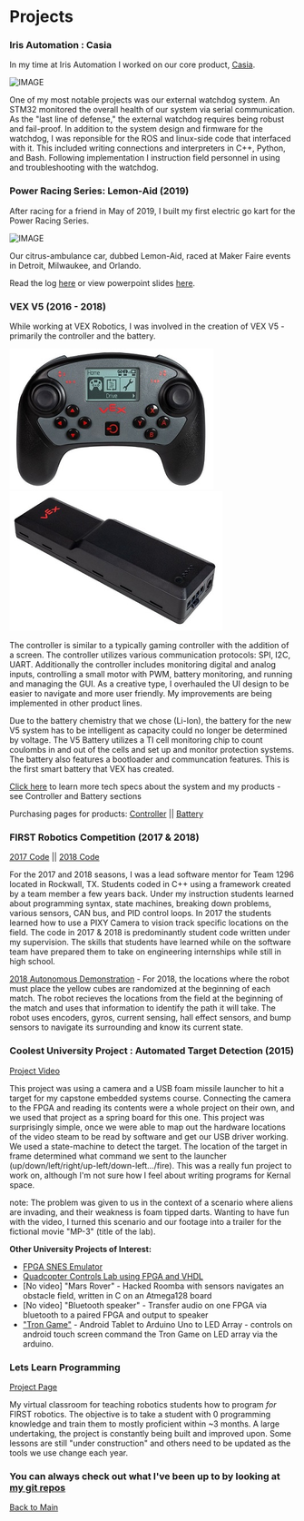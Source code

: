 # Projects

### Iris Automation : Casia

In my time at Iris Automation I worked on our core product, [Casia](https://www.irisonboard.com/casia/). 

![IMAGE](https://www.irisonboard.com/wp-content/uploads/2019/04/untitled-24-of-34-2.jpg)

One of my most notable projects was our external watchdog system. An STM32 monitored the overall health of our system via serial communication. As the "last line of defense," the external watchdog requires being robust and fail-proof. In addition to the system design and firmware for the watchdog, I was reponsible for the ROS and linux-side code that interfaced with it. This included writing connections and interpreters in C++, Python, and Bash. Following implementation I instruction field personnel in using and troubleshooting with the watchdog.

### Power Racing Series: Lemon-Aid (2019)

After racing for a friend in May of 2019, I built my first electric go kart for the Power Racing Series. 

![IMAGE](20190721_202615_exported_stabilized_2548770858921471411.gif)

Our citrus-ambulance car, dubbed Lemon-Aid, raced at Maker Faire events in Detroit, Milwaukee, and Orlando.

Read the log [here](PowerWheels.md) or view powerpoint slides [here](https://docs.google.com/presentation/d/1cpfuDuD8gQ2Huog38bvnKr8jS7B6gxp6zHzXEAm8PKs/edit?usp=sharing).

### VEX V5 (2016 - 2018)

While working at VEX Robotics, I was involved in the creation of VEX V5 - primarily the controller and the battery.

![IMAGE](controller_1_1.jpg)  ![IMAGE](battery.jpg)

The controller is similar to a typically gaming controller with the addition of a screen. The controller utilizes various communication protocols: SPI, I2C, UART. Additionally the controller includes monitoring digital and analog inputs, controlling a small motor with PWM, battery monitoring, and running and managing the GUI. As a creative type, I overhauled the UI design to be easier to navigate and more user friendly. My improvements are being implemented in other product lines. 

Due to the battery chemistry that we chose (Li-Ion), the battery for the new V5 system has to be intelligent as capacity could no longer be determined by voltage. The V5 Battery utilizes a TI cell monitoring chip to count coulombs in and out of the cells and set up and monitor protection systems. The battery also features a bootloader and communcation features. This is the first smart battery that VEX has created.

[Click here](https://www.vexrobotics.com/v5-architecture.html) to learn more tech specs about the system and my products - see Controller and Battery sections

Purchasing pages for products:
[Controller](https://www.vexrobotics.com/vexedr/products/v5-products/276-4820.html) || 
[Battery](https://www.vexrobotics.com/vexedr/products/v5-products/276-4811.html)



### FIRST Robotics Competition (2017 & 2018)

[2017 Code](https://github.com/FRC1296/RhsRobot2017) || 
[2018 Code](https://github.com/FRC1296/RhsRobot2018)

For the 2017 and 2018 seasons, I was a lead software mentor for Team 1296 located in Rockwall, TX. Students coded in C++ using a framework created by a team member a few years back. Under my instruction students learned about programming syntax, state machines, breaking down problems, various sensors, CAN bus, and PID control loops. In 2017 the students learned how to use a PIXY Camera to vision track specific locations on the field. The code in 2017 & 2018 is predominantly student code written under my supervision. The skills that students have learned while on the software team have prepared them to take on engineering internships while still in high school. 

[2018 Autonomous Demonstration](https://youtu.be/ZxWXHuU3tkM) - For 2018, the locations where the robot must place the yellow cubes are randomized at the beginning of each match. The robot recieves the locations from the field at the beginning of the match and uses that information to identify the path it will take. The robot uses encoders, gyros, current sensing, hall effect sensors, and bump sensors to navigate its surrounding and know its current state. 

### Coolest University Project : Automated Target Detection (2015)

[Project Video](https://youtu.be/f3tUscQhJMU)

This project was using a camera and a USB foam missile launcher to hit a target for my capstone embedded systems course. Connecting the camera to the FPGA and reading its contents were a whole project on their own, and we used that project as a spring board for this one. This project was surprisingly simple, once we were able to map out the hardware locations of the video steam to be read by software and get our USB driver working. We used a state-machine to detect the target. The location of the target in frame determined what command we sent to the launcher (up/down/left/right/up-left/down-left.../fire). This was a really fun project to work on, although I'm not sure how I feel about writing programs for Kernal space.

note: The problem was given to us in the context of a scenario where aliens are invading, and their weakness is foam tipped darts. Wanting to have fun with the video, I turned this scenario and our footage into a trailer for the fictional movie "MP-3" (title of the lab).

**Other University Projects of Interest:**
* [FPGA SNES Emulator](https://youtu.be/BFT52DaeWSQ)
* [Quadcopter Controls Lab using FPGA and VHDL](https://youtu.be/29ENLdpz1bc)
* [No video] "Mars Rover" - Hacked Roomba with sensors navigates an obstacle field, written in C on an Atmega128 board
* [No video] "Bluetooth speaker" - Transfer audio on one FPGA via bluetooth to a paired FPGA and output to speaker
* ["Tron Game"](https://photos.google.com/share/AF1QipPdMVgY_hRwAq0slDcco6FvEFmOftom9Pw4POQ6P3b_mSEx1mL3ScO6ePG9S70_3g?key=OVB2TmJFNzhtVVA1bDJrNGtsWGpRc19TRTVBTVFR) - Android Tablet to Arduino Uno to LED Array - controls on android touch screen command the Tron Game on LED array via the arduino.

### Lets Learn Programming

[Project Page](https://kwiden.github.io/LetsLearnProgramming/)

My virtual classroom for teaching robotics students how to program _for_ FIRST robotics. The objective is to take a student with 0 programming knowledge and train them to mostly proficient within ~3 months. A large undertaking, the project is constantly being built and improved upon. Some lessons are still "under construction" and others need to be updated as the tools we use change each year. 

### You can always check out what I've been up to by looking at [my git repos](https://github.com/kwiden)


[Back to Main](README.md)
